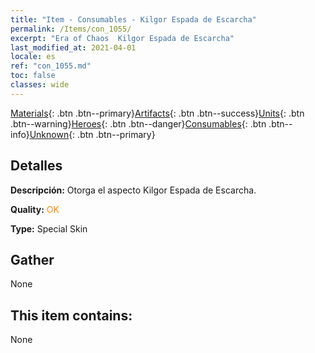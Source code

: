 ```yaml
---
title: "Item - Consumables - Kilgor Espada de Escarcha"
permalink: /Items/con_1055/
excerpt: "Era of Chaos  Kilgor Espada de Escarcha"
last_modified_at: 2021-04-01
locale: es
ref: "con_1055.md"
toc: false
classes: wide
---
```

 [Materials](/es/Items/){: .btn .btn--primary}[Artifacts](/es/Items/Artifacts/){: .btn .btn--success}[Units](/es/Items/Units/){: .btn .btn--warning}[Heroes](/es/Items/Heroes/){: .btn .btn--danger}[Consumables](/es/Items/Consumables/){: .btn .btn--info}[Unknown](/es/Items/Unknown/){: .btn .btn--primary}

## Detalles
 **Descripción:** Otorga el aspecto Kilgor Espada de Escarcha.

 **Quality:** <span style="color: #FF8C00">OK</span>

 **Type:** Special Skin

## Gather

  None

## This item contains:

  None

